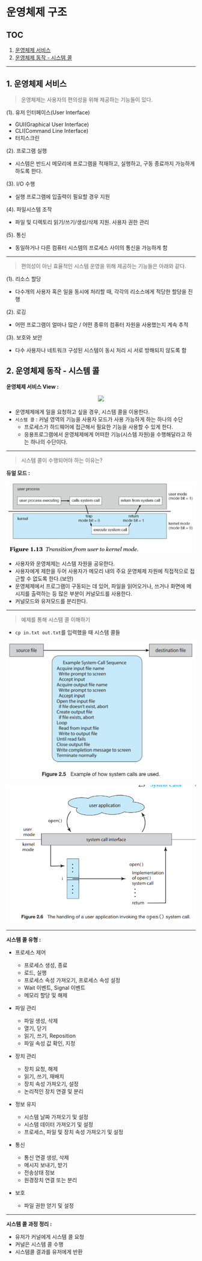 # 운영체제 구조

## TOC

1. [운영체제 서비스](#1-운영체제-서비스)
2. [운영체제 동작 - 시스템 콜](#2-운영체제-동작---시스템-콜)

---

## 1. 운영체제 서비스

> 운영체제는 사용자의 편의성을 위해 제공하는 기능들이 있다.

(1). 유저 인터페이스(User Interface)

- GUI(Graphical User Interface)
- CLI(Command Line Interface)
- 터치스크린

(2). 프로그램 실행

- 시스템은 반드시 메모리에 프로그램을 적재하고, 실행하고, 구동 종료까지 가능하게 하도록 한다.

(3). I/O 수행

- 실행 프로그램에 입출력이 필요할 경우 지원

(4). 파일시스템 조작

- 파일 및 디렉토리 읽기/쓰기/생성/삭제 지원. 사용자 권한 관리

(5). 통신

- 동일하거나 다른 컴퓨터 시스템의 프로세스 사이의 통신을 가능하게 함

---

> 편의성이 아닌 효율적인 시스템 운영을 위해 제공하는 기능들은 아래와 같다.

(1). 리소스 할당

- 다수개의 사용자 혹은 일을 동시에 처리할 때, 각각의 리소스에게 적당한 할당을 진행

(2). 로깅

- 어떤 프로그램이 얼마나 많은 / 어떤 종류의 컴퓨터 자원을 사용했는지 계속 추적

(3). 보호와 보안

- 다수 사용자나 네트워크 구성된 시스템이 동시 처리 시 서로 방해되지 않도록 함

## 2. 운영체제 동작 - 시스템 콜

**운영체제 서비스 View :**

<p align ="center">
    <img src="./resource/osService_overview
.png">
</p>

- 운영체제에게 일을 요청하고 싶을 경우, 시스템 콜을 이용한다.
- `시스템 콜` : 커널 영역의 기능을 사용자 모드가 사용 가능하게 하는 하나의 수단
  - 프로세스가 하드웨어에 접근해서 필요한 기능을 사용할 수 있게 한다.
  - 응용프로그램에서 운영체제에게 어떠한 기능(시스템 자원)을 수행해달라고 하는 하나의 수단이다.

---

> 시스템 콜이 수행되어야 하는 이유는?

**듀얼 모드 :**

<p align ="center">
    <img src="./resource/dual_mode.png">
</p>

- 사용자와 운영체제는 시스템 자원을 공유한다.
- 사용자에게 제한을 두어 사용자가 메모리 내의 주요 운영체제 자원에 직접적으로 접근할 수 없도록 한다.(보안)
- 운영체제에서 프로그램이 구동되는 데 있어, 파일을 읽어오거나, 쓰거나 화면에 메시지를 출력하는 등 많은 부분이 커널모드를 사용한다.
- 커널모드와 유저모드를 분리한다.

---

> 예제를 통해 시스템 콜 이해하기

- `cp in.txt out.txt`를 입력했을 때 시스템 콜들

<p align ="center">
    <img src="./resource/systemcall.png">
</p>

<p align ="center">
    <img src="./resource/systemcall2.png">
</p>

---

**시스템 콜 유형 :**

- 프로세스 제어

  - 프로세스 생성, 종료
  - 로드, 실행
  - 프로세스 속성 가져오기, 프로세스 속성 설정
  - Wait 이벤트, Signal 이벤트
  - 메모리 할당 및 해제

- 파일 관리

  - 파일 생성, 삭제
  - 열기, 닫기
  - 읽기, 쓰기, Reposition
  - 파일 속성 값 확인, 지정

- 장치 관리

  - 장치 요청, 해제
  - 읽기, 쓰기, 재배치
  - 장치 속성 가져오기, 설정
  - 논리적인 장치 연결 및 분리

- 정보 유지

  - 시스템 날짜 가져오기 및 설정
  - 시스템 데이터 가져오기 및 설정
  - 프로세스, 파일 및 장치 속성 가져오기 및 설정

- 통신
  - 통신 연결 생성, 삭제
  - 메시지 보내기, 받기
  - 전송상태 정보
  - 원경장치 연결 또는 분리
- 보호
  - 파일 권한 얻기 및 설정

---

**시스템 콜 과정 정리 :**

- 유저가 커널에게 시스템 콜 요청
- 커널은 시스템 콜 수행
- 시스템콜 결과를 유저에게 반환
